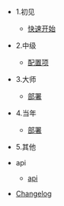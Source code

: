 
* 1.初见

  * [快速开始](1.frist/guide.md)
  

* 2.中级

  * [配置项](2.中级/guide.md)
 

* 3.大师

  * [部署](zh-cn/deploy.md)


* 4.当年
  * [部署](zh-cn/deploy.md)

* 5.其他
  
* api
  * [api](zh-cn/awesome.md)
* [Changelog](zh-cn/changelog.md)
